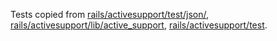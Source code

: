 Tests copied from [rails/activesupport/test/json/],
[rails/activesupport/lib/active_support], [rails/activesupport/test].

[rails/activesupport/test/json/]: https://github.com/rails/rails/tree/v6.0.0/activesupport/test/json
[rails/activesupport/lib/active_support]: https://github.com/rails/rails/tree/v6.0.0/activesupport/lib/active_support
[rails/activesupport/test]: https://github.com/rails/rails/tree/v6.0.0/activesupport/test
